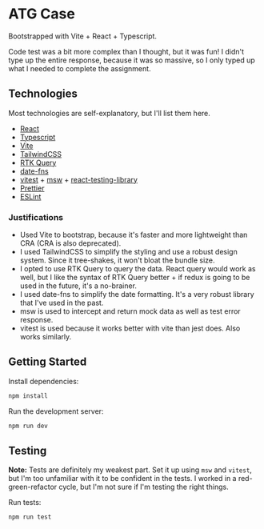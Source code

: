# ATG Case

Bootstrapped with Vite + React + Typescript.

Code test was a bit more complex than I thought, but it was fun!
I didn't type up the entire response, because it was so massive, so I only typed up what I needed to complete the assignment.

## Technologies

Most technologies are self-explanatory, but I'll list them here.

- [React](https://reactjs.org/)
- [Typescript](https://www.typescriptlang.org/)
- [Vite](https://vitejs.dev/)
- [TailwindCSS](https://tailwindcss.com/)
- [RTK Query](https://redux-toolkit.js.org/rtk-query/overview)
- [date-fns](https://date-fns.org/)
- [vitest](https://vitest.dev/) + [msw](https://mswjs.io/) + [react-testing-library](https://testing-library.com/docs/react-testing-library/intro/)
- [Prettier](https://prettier.io/)
- [ESLint](https://eslint.org/)

### Justifications

- Used Vite to bootstrap, because it's faster and more lightweight than CRA (CRA is also deprecated).
- I used TailwindCSS to simplify the styling and use a robust design system. Since it tree-shakes, it won't bloat the bundle size.
- I opted to use RTK Query to query the data. React query would work as well, but I like the syntax of RTK Query better + if redux is going to be used in the future, it's a no-brainer.
- I used date-fns to simplify the date formatting. It's a very robust library that I've used in the past.
- msw is used to intercept and return mock data as well as test error response.
- vitest is used because it works better with vite than jest does. Also works similarly.

## Getting Started

Install dependencies:

```bash
npm install
```

Run the development server:

```bash
npm run dev
```

## Testing

**Note:** Tests are definitely my weakest part. Set it up using `msw` and `vitest`, but I'm too unfamiliar with it to be confident in the tests. I worked in a red-green-refactor cycle, but I'm not sure if I'm testing the right things.

Run tests:

```bash
npm run test
```


